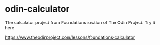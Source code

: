 # odin-calculator
The calculator project from Foundations section of The Odin Project. Try it here

https://www.theodinproject.com/lessons/foundations-calculator
